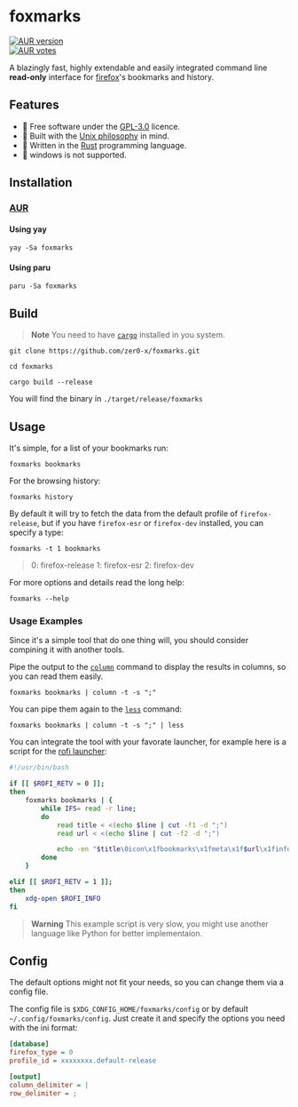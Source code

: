 # foxmarks

[![AUR version](https://img.shields.io/aur/version/foxmarks?label=AUR)](https://aur.archlinux.org/packages/foxmarks)
<br>
[![AUR votes](https://img.shields.io/aur/votes/foxmarks?label=AUR%20votes)](https://aur.archlinux.org/packages/foxmarks)

A blazingly fast, highly extendable and easily integrated command line **read-only** interface for [firefox](https://www.mozilla.org/firefox)'s bookmarks and history.

## Features
- 🧾 Free software under the [GPL-3.0](https://www.gnu.org/licenses/gpl-3.0.html) licence.
- 🔗 Built with the [Unix philosophy](https://en.wikipedia.org/wiki/Unix_philosophy) in mind.
- 💪 Written in the [Rust](https://www.rust-lang.org/) programming language.
- 🚫 windows is not supported.

## Installation

### [AUR](https://aur.archlinux.org/packages/foxmarks)
#### Using yay
```shell
yay -Sa foxmarks
```

#### Using paru
```shell
paru -Sa foxmarks
```

## Build
> **Note**
> You need to have [`cargo`](https://doc.rust-lang.org/cargo/) installed in you system.

```shell
git clone https://github.com/zer0-x/foxmarks.git

cd foxmarks

cargo build --release
```
You will find the binary in `./target/release/foxmarks`


## Usage
It's simple, for a list of your bookmarks run:
```shell
foxmarks bookmarks
```
For the browsing history:
```shell
foxmarks history
```
By default it will try to fetch the data from the default profile of `firefox-release`, but if you have `firefox-esr` or `firefox-dev` installed, you can specify a type:
```shell
foxmarks -t 1 bookmarks
```

> 0: firefox-release
> 1: firefox-esr
> 2: firefox-dev

For more options and details read the long help:
```shell
foxmarks --help
```

### Usage Examples
Since it's a simple tool that do one thing will, you should consider compining it with another tools.

Pipe the output to the [`column`](https://linuxhint.com/use-linux-column-command/) command to display the results in columns, so you can read them easily.
```shell
foxmarks bookmarks | column -t -s ";"
```
You can pipe them again to the [`less`](https://en.wikipedia.org/wiki/Less_(Unix)) command:
```shell
foxmarks bookmarks | column -t -s ";" | less
```

You can integrate the tool with your favorate launcher, for example here is a script for the [rofi launcher](https://github.com/davatorium/rofi):
```bash
#!/usr/bin/bash

if [[ $ROFI_RETV = 0 ]];
then
    foxmarks bookmarks | {
        while IFS= read -r line;
        do
            read title < <(echo $line | cut -f1 -d ";")
            read url < <(echo $line | cut -f2 -d ";")

            echo -en "$title\0icon\x1fbookmarks\x1fmeta\x1f$url\x1finfo\x1f$url\x1f\n"
        done
    }

elif [[ $ROFI_RETV = 1 ]];
then
    xdg-open $ROFI_INFO
fi
```

> **Warning** This example script is very slow, you might use another language like Python for better implementaion.

## Config
The default options might not fit your needs, so you can change them via a config file.

The config file is `$XDG_CONFIG_HOME/foxmarks/config` or by default `~/.config/foxmarks/config`.
Just create it and specify the options you need with the ini format:
```ini
[database]
firefox_type = 0
profile_id = xxxxxxxx.default-release

[output]
column_delimiter = |
row_delimiter = ;
```
